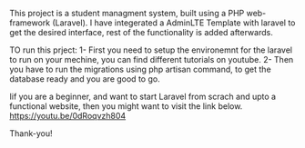 
This project is a student managment system, built using a PHP web-framework (Laravel).
I have integerated a AdminLTE Template with laravel to get the desired interface, rest of the functionality is added afterwards.

TO run this prject:
1- First you need to setup the environemnt for the laravel to run on your mechine, you can find different tutorials on youtube.
2- Then you have to run the migrations using php artisan command, to get the database ready and you are good to go.

Iif you are a beginner, and want to start Laravel from scrach and upto a functional website, then you might want to visit the link below.
https://youtu.be/0dRoqvzh804


Thank-you!
